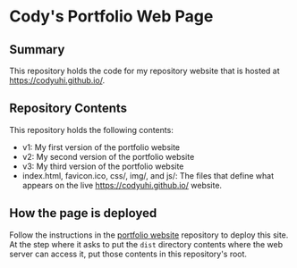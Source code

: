 # Cody's Portfolio Web Page

## Summary

This repository holds the code for my repository website that is hosted at https://codyuhi.github.io/.

## Repository Contents

This repository holds the following contents:

- v1: My first version of the portfolio website
- v2: My second version of the portfolio website
- v3: My third version of the portfolio website
- index.html, favicon.ico, css/, img/, and js/: The files that define what appears on the live https://codyuhi.github.io/ website.

## How the page is deployed

Follow the instructions in the [portfolio website](https://github.com/codyuhi/portfolio) repository to deploy this site. At the step where it asks to put the `dist` directory contents where the web server can access it, put those contents in this repository's root.
